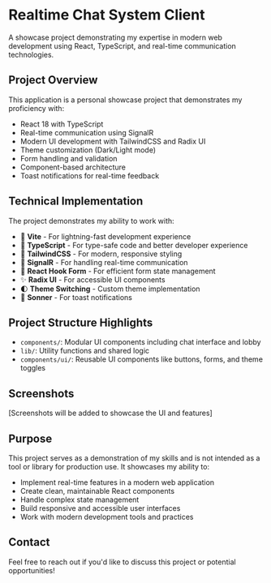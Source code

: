 # Realtime Chat System Client

A showcase project demonstrating my expertise in modern web development using React, TypeScript, and real-time communication technologies.

## Project Overview

This application is a personal showcase project that demonstrates my proficiency with:

- React 18 with TypeScript
- Real-time communication using SignalR
- Modern UI development with TailwindCSS and Radix UI
- Theme customization (Dark/Light mode)
- Form handling and validation
- Component-based architecture
- Toast notifications for real-time feedback

## Technical Implementation

The project demonstrates my ability to work with:

- 🚀 **Vite** - For lightning-fast development experience
- 💎 **TypeScript** - For type-safe code and better developer experience
- 🎨 **TailwindCSS** - For modern, responsive styling
- 🔄 **SignalR** - For handling real-time communication
- 🎯 **React Hook Form** - For efficient form state management
- ✨ **Radix UI** - For accessible UI components
- 🌓 **Theme Switching** - Custom theme implementation
- 🔔 **Sonner** - For toast notifications

## Project Structure Highlights

- `components/`: Modular UI components including chat interface and lobby
- `lib/`: Utility functions and shared logic
- `components/ui/`: Reusable UI components like buttons, forms, and theme toggles

## Screenshots

[Screenshots will be added to showcase the UI and features]

## Purpose

This project serves as a demonstration of my skills and is not intended as a tool or library for production use. It showcases my ability to:

- Implement real-time features in a modern web application
- Create clean, maintainable React components
- Handle complex state management
- Build responsive and accessible user interfaces
- Work with modern development tools and practices

## Contact

Feel free to reach out if you'd like to discuss this project or potential opportunities!
